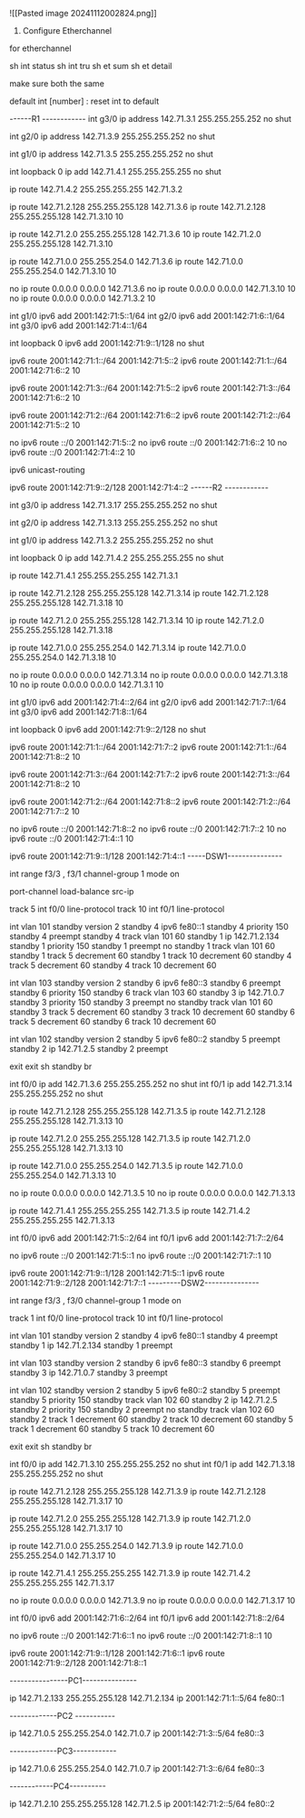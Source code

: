 ![[Pasted image 20241112002824.png]]

1. Configure Etherchannel

for etherchannel 

sh int status
sh int tru
sh et sum
sh et detail

make sure both the same

default int [number] : reset int to default

------R1 ------------
int g3/0
ip address 142.71.3.1 255.255.255.252
no shut

int g2/0
ip address 142.71.3.9 255.255.255.252
no shut

int g1/0
ip address 142.71.3.5 255.255.255.252
no shut


int loopback 0
ip add 142.71.4.1 255.255.255.255
no shut

ip route 142.71.4.2 255.255.255.255 142.71.3.2

ip route 142.71.2.128 255.255.255.128 142.71.3.6
ip route 142.71.2.128 255.255.255.128 142.71.3.10 10

ip route 142.71.2.0 255.255.255.128 142.71.3.6 10
ip route 142.71.2.0 255.255.255.128 142.71.3.10 

ip route 142.71.0.0 255.255.254.0 142.71.3.6
ip route 142.71.0.0 255.255.254.0 142.71.3.10 10

no ip route 0.0.0.0 0.0.0.0 142.71.3.6
no ip route 0.0.0.0 0.0.0.0 142.71.3.10 10
no ip route 0.0.0.0 0.0.0.0 142.71.3.2 10


int g1/0
ipv6 add 2001:142:71:5::1/64
int g2/0
ipv6 add 2001:142:71:6::1/64
int g3/0
ipv6 add 2001:142:71:4::1/64

int loopback 0
ipv6 add 2001:142:71:9::1/128
no shut

ipv6 route 2001:142:71:1::/64 2001:142:71:5::2
ipv6 route 2001:142:71:1::/64 2001:142:71:6::2 10 

ipv6 route 2001:142:71:3::/64 2001:142:71:5::2
ipv6 route 2001:142:71:3::/64 2001:142:71:6::2 10

ipv6 route 2001:142:71:2::/64 2001:142:71:6::2
ipv6 route 2001:142:71:2::/64 2001:142:71:5::2 10

no ipv6 route ::/0  2001:142:71:5::2
no ipv6 route ::/0  2001:142:71:6::2 10
no ipv6 route ::/0  2001:142:71:4::2 10

ipv6 unicast-routing

ipv6 route 2001:142:71:9::2/128 2001:142:71:4::2
------R2 ------------

int g3/0
ip address 142.71.3.17 255.255.255.252
no shut

int g2/0
ip address 142.71.3.13 255.255.255.252
no shut

int g1/0
ip address 142.71.3.2 255.255.255.252
no shut

int loopback 0
ip add 142.71.4.2 255.255.255.255
no shut

ip route 142.71.4.1 255.255.255.255 142.71.3.1 

ip route 142.71.2.128 255.255.255.128 142.71.3.14
ip route 142.71.2.128 255.255.255.128 142.71.3.18 10


ip route 142.71.2.0 255.255.255.128 142.71.3.14 10
ip route 142.71.2.0 255.255.255.128 142.71.3.18 

ip route 142.71.0.0 255.255.254.0 142.71.3.14
ip route 142.71.0.0 255.255.254.0 142.71.3.18  10

no ip route 0.0.0.0 0.0.0.0 142.71.3.14
no ip route 0.0.0.0 0.0.0.0 142.71.3.18  10
no ip route 0.0.0.0 0.0.0.0 142.71.3.1 10

int g1/0
ipv6 add 2001:142:71:4::2/64
int g2/0
ipv6 add 2001:142:71:7::1/64
int g3/0
ipv6 add 2001:142:71:8::1/64

int loopback 0
ipv6 add 2001:142:71:9::2/128
no shut

ipv6 route 2001:142:71:1::/64 2001:142:71:7::2
ipv6 route 2001:142:71:1::/64 2001:142:71:8::2 10 

ipv6 route 2001:142:71:3::/64 2001:142:71:7::2
ipv6 route 2001:142:71:3::/64 2001:142:71:8::2 10

ipv6 route 2001:142:71:2::/64 2001:142:71:8::2
ipv6 route 2001:142:71:2::/64 2001:142:71:7::2 10

no ipv6 route ::/0 2001:142:71:8::2
no ipv6 route ::/0 2001:142:71:7::2 10
no ipv6 route ::/0 2001:142:71:4::1 10

ipv6 route 2001:142:71:9::1/128 2001:142:71:4::1
-----DSW1---------------

int range f3/3 , f3/1
channel-group 1 mode on

port-channel load-balance src-ip

track 5 int f0/0 line-protocol
track 10 int f0/1 line-protocol


int vlan 101
standby version 2
standby 4 ipv6 fe80::1
standby 4 priority 150
standby 4 preempt
standby 4 track vlan 101 60
standby 1 ip 142.71.2.134
standby 1 priority 150 
standby 1 preempt
no standby 1 track vlan 101 60
standby 1 track 5 decrement 60
standby 1 track 10 decrement 60
standby 4 track 5 decrement 60
standby 4 track 10 decrement 60

int vlan 103
standby version 2 
standby 6 ipv6 fe80::3
standby 6 preempt
standby 6 priority 150
standby 6 track vlan 103 60
standby 3 ip 142.71.0.7
standby 3 priority 150
standby 3 preempt 
no standby track vlan 101 60
standby 3 track 5 decrement 60
standby 3 track 10 decrement 60
standby 6 track 5 decrement 60
standby 6 track 10 decrement 60

int vlan 102
standby version 2 
standby 5 ipv6 fe80::2
standby 5 preempt
standby 2 ip 142.71.2.5
standby 2 preempt

exit 
exit
sh standby br

int f0/0
ip add 142.71.3.6 255.255.255.252
no shut
int f0/1
ip add 142.71.3.14 255.255.255.252
no shut


ip route 142.71.2.128 255.255.255.128 142.71.3.5
ip route 142.71.2.128 255.255.255.128 142.71.3.13 10

ip route 142.71.2.0 255.255.255.128 142.71.3.5 
ip route 142.71.2.0 255.255.255.128 142.71.3.13 10

ip route 142.71.0.0 255.255.254.0 142.71.3.5
ip route 142.71.0.0 255.255.254.0 142.71.3.13 10

no ip route 0.0.0.0 0.0.0.0 142.71.3.5 10
no ip route 0.0.0.0 0.0.0.0 142.71.3.13 

ip route 142.71.4.1 255.255.255.255 142.71.3.5
ip route 142.71.4.2 255.255.255.255 142.71.3.13

int f0/0
ipv6 add 2001:142:71:5::2/64
int f0/1
ipv6 add 2001:142:71:7::2/64

no ipv6 route ::/0 2001:142:71:5::1
no ipv6 route ::/0 2001:142:71:7::1 10

ipv6 route 2001:142:71:9::1/128 2001:142:71:5::1
ipv6 route 2001:142:71:9::2/128 2001:142:71:7::1
---------DSW2---------------

int range f3/3 , f3/0
channel-group 1 mode on

track 1 int f0/0 line-protocol
track 10 int f0/1 line-protocol

int vlan 101
standby version 2
standby 4 ipv6 fe80::1
standby 4 preempt
standby 1 ip 142.71.2.134 
standby 1 preempt

int vlan 103
standby version 2
standby 6 ipv6 fe80::3
standby 6 preempt
standby 3 ip 142.71.0.7
standby 3 preempt

int vlan 102
standby version 2
standby 5 ipv6 fe80::2
standby 5 preempt
standby 5 priority 150
standby track vlan 102 60
standby 2 ip 142.71.2.5
standby 2 priority 150 
standby 2 preempt
no standby track vlan 102 60
standby 2 track 1 decrement 60
standby 2 track 10 decrement 60
standby 5 track 1 decrement 60
standby 5 track 10 decrement 60

exit 
exit
sh standby br


int f0/0
ip add 142.71.3.10 255.255.255.252
no shut
int f0/1
ip add 142.71.3.18 255.255.255.252
no shut


ip route 142.71.2.128 255.255.255.128 142.71.3.9
ip route 142.71.2.128 255.255.255.128 142.71.3.17 10

ip route 142.71.2.0 255.255.255.128 142.71.3.9
ip route 142.71.2.0 255.255.255.128 142.71.3.17 10

ip route 142.71.0.0 255.255.254.0 142.71.3.9
ip route 142.71.0.0 255.255.254.0 142.71.3.17 10


ip route 142.71.4.1 255.255.255.255 142.71.3.9
ip route 142.71.4.2 255.255.255.255 142.71.3.17

no ip route 0.0.0.0 0.0.0.0 142.71.3.9 
no ip route 0.0.0.0 0.0.0.0 142.71.3.17 10 


int f0/0 
ipv6 add 2001:142:71:6::2/64
int f0/1
ipv6 add 2001:142:71:8::2/64

no ipv6 route ::/0 2001:142:71:6::1
no ipv6 route ::/0 2001:142:71:8::1 10

ipv6 route 2001:142:71:9::1/128 2001:142:71:6::1
ipv6 route 2001:142:71:9::2/128 2001:142:71:8::1 

----------------PC1---------------

ip 142.71.2.133 255.255.255.128 142.71.2.134
ip 2001:142:71:1::5/64 fe80::1

-------------PC2 -----------

ip 142.71.0.5 255.255.254.0 142.71.0.7
ip 2001:142:71:3::5/64 fe80::3

-------------PC3------------

ip 142.71.0.6 255.255.254.0 142.71.0.7
ip 2001:142:71:3::6/64 fe80::3

------------PC4----------

ip 142.71.2.10 255.255.255.128 142.71.2.5
ip 2001:142:71:2::5/64 fe80::2


